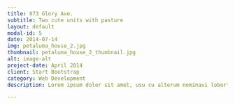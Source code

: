 ```yaml
---
title: 873 Glory Ave.
subtitle: Two cute units with pasture
layout: default
modal-id: 5
date: 2014-07-14
img: petaluma_house_2.jpg
thumbnail: petaluma_house_2_thumbnail.jpg
alt: image-alt
project-date: April 2014
client: Start Bootstrap
category: Web Development
description: Lorem ipsum dolor sit amet, usu cu alterum nominavi lobortis. At duo novum diceret. Tantas apeirian vix et, usu sanctus postulant inciderint ut, populo diceret necessitatibus in vim. Cu eum dicam feugiat noluisse.

---
```

